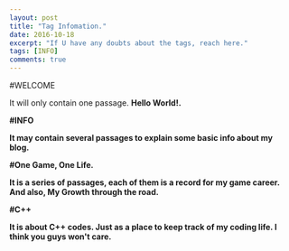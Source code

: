 ```yaml
---
layout: post
title: "Tag Infomation."
date: 2016-10-18
excerpt: "If U have any doubts about the tags, reach here."
tags: [INFO]
comments: true
---
```


#WELCOME

It will only contain one passage. <strong>Hello World!<strong>. 

#INFO

It may contain several passages to explain some basic info about my blog.

#One Game, One Life.

It is a series of passages, each of them is a record for my game career. And also, <strong>My Growth<strong> through the road.

#C++

It is about C++ codes. Just as a place to keep track of my coding life. I think you guys won't care.
